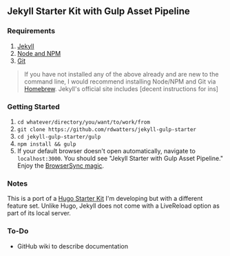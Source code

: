 ## Jekyll Starter Kit with Gulp Asset Pipeline

### Requirements

1. [Jekyll](http://jekyllrb.com/docs/installation/)
2. [Node and NPM](https://nodejs.org/en/download/)
3. [Git](https://git-scm.com/book/en/v2/Getting-Started-Installing-Git)

> If you have not installed any of the above already and are new to the command line, I would recommend installing Node/NPM and Git via [Homebrew](http://brew.sh/). Jekyll's official site includes [decent instructions for ins]

### Getting Started

1. `cd whatever/directory/you/want/to/work/from`
2. `git clone https://github.com/rdwatters/jekyll-gulp-starter`
3. `cd jekyll-gulp-starter/gulp`
4. `npm install && gulp`
5. If your default browser doesn't open automatically, navigate to `localhost:3000`. You should see "Jekyll Starter with Gulp Asset Pipeline." Enjoy the [BrowserSync magic](https://www.browsersync.io/docs/gulp/).

### Notes

This is a port of a [Hugo Starter Kit](https://github.com/rdwatters/hugo-starter) I'm developing but with a different feature set. Unlike Hugo, Jekyll does not come with a LiveReload option as part of its local server.

### To-Do

* GitHub wiki to describe documentation

